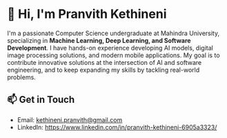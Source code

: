 # 👋 Hi, I'm Pranvith Kethineni

I'm a passionate Computer Science undergraduate at Mahindra University, specializing in **Machine Learning, Deep Learning, and Software Development**. I have hands-on experience developing AI models, digital image processing solutions, and modern mobile applications. My goal is to contribute innovative solutions at the intersection of AI and software engineering, and to keep expanding my skills by tackling real-world problems.

## 📫 Get in Touch
- Email: kethineni.pranvith@gmail.com
- LinkedIn: https://www.linkedin.com/in/pranvith-kethineni-6905a3323/
